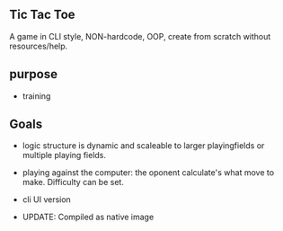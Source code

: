 ## Tic Tac Toe

A game in CLI style, NON-hardcode, OOP, create from scratch without resources/help.

## purpose
- training

## Goals
- logic structure is dynamic and scaleable to larger playingfields or multiple playing fields.
- playing against the computer: the oponent calculate's what move to make. Difficulty can be set.
- cli UI version


- UPDATE: Compiled as native image

